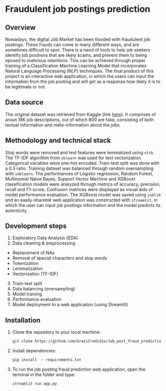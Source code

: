 # Fraudulent job postings prediction

## Overview
Nowadays, the digital Job Market has been flooded with fraudulent job postings. These frauds can come in many different ways, and are sometimes difficult to spot. There is a need of tools to help job seekers identify job positions that are likely scams, and prevent them to being eposed to malicious intentions. This can be achieved through proper training of a Classification Machine Learning Model that incorporates Natural Language Processing (NLP) techniques. The final product of this project is an interactive web application, in which the users can input the information from the job posting and will get as a response how likely it is to be legitimate or not. 

## Data source
The original dataset was retrieved from Kaggle (link [here](https://www.kaggle.com/datasets/shivamb/real-or-fake-fake-jobposting-prediction)). It comprises of aroun 18K job descriptions, out of which 800 are fake, consisting of both textual information and meta-information about the jobs. 

## Methodology and technical stack
Stop words were removed and text features were lemmatized using `nltk`. The TF-IDF algorithm from `sklearn` was used for text vectorization. Categorical variables were one-hot encoded. Train-test split was done with a 0.3 ratio. Training dataset was balanced through random oversampling with `imblearn`. The performances of Logistic regression, Random Forest, Multinomial Naive Bayes, Support Vector Machine and XGBoost classification models were analyzed through metrics of accuracy, precision, recall and F1-score. Confusion matrices were displayed as visual aids of model performance evaluation. The XGBoost model was saved using `joblib` and an easily-shareble web application was constructed with `streamlit`, in which the user can input job postings information and the model predicts its autenticity.

## Development steps
1. Exploratory Data Analysis (EDA)
2. Data cleaning & preprocessing
+ Replacement of NAs
+ Removal of special characters and stop words
+ Tokenization
+ Lemmatization
+ Vectorization (TF-IDF)
3. Train-test split
4. Data balancing (oversampling)
5. Model training
6. Performance evaluation
7. Model deployment to a web application (using Streamlit)

## Installation
1. Clone the repository to your local machine:
   ```bash
   git clone https://github.com/GraziCredidio/Job_post_fraud_prediction.git
   ```
2. Install dependencies:
    ```bash
    pip install -r requirements.txt
    ```
5. To run the job posting fraud prediction web application, open the terminal in the folder and type:
    ```bash
    streamlit run app.py
    ```
